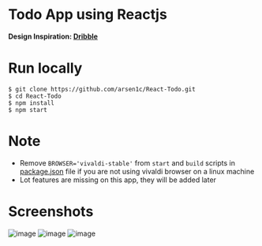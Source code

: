 # Todo App using Reactjs

**Design Inspiration: [Dribble](https://dribbble.com/shots/15154577-Collections)**

# Run locally
```code
$ git clone https://github.com/arsen1c/React-Todo.git
$ cd React-Todo
$ npm install
$ npm start
```
# Note
* Remove `BROWSER='vivaldi-stable'` from `start` and `build` scripts in [package.json](https://github.com/arsen1c/React-Todo/blob/master/package.json) file if you are not using vivaldi browser on a linux machine
* Lot features are missing on this app, they will be added later

# Screenshots

![image](https://user-images.githubusercontent.com/46086050/117058856-c209d780-ad3c-11eb-9c0f-58e13a9c5394.png)
![image](https://user-images.githubusercontent.com/46086050/117058982-eebdef00-ad3c-11eb-9a08-c1f8d2739c50.png)
![image](https://user-images.githubusercontent.com/46086050/117059078-0ac19080-ad3d-11eb-8651-d597dc738355.png)
